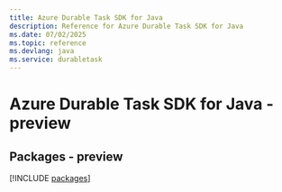 ```yaml
---
title: Azure Durable Task SDK for Java
description: Reference for Azure Durable Task SDK for Java
ms.date: 07/02/2025
ms.topic: reference
ms.devlang: java
ms.service: durabletask
---
```

# Azure Durable Task SDK for Java - preview
## Packages - preview
[!INCLUDE [packages](durable-task-index.md)]